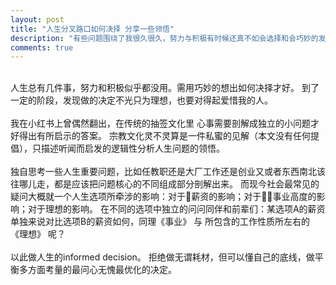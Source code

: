 ```yaml
---
layout: post
title: "人生分叉路口如何决择 分享一些领悟"
description: "有些问题围绕了我很久很久，努力与积极有时候还真不如会选择和会巧妙的发力"
comments: true
---
```


<br>
人生总有几件事，努力和积极似乎都没用。需用巧妙的想出如何决择才好。
到了一定的阶段，发现做的决定不光只为理想，也要对得起爱惜我的人。
<br/>

<br>
我在小红书上曾偶然翻出，在传统的抽签文化里 心事需要剖解成独立的小问题才好得出有所启示的答案。
宗教文化灵不灵算是一件私蜜的见解（本文没有任何提倡），只描述听闻而启发的逻辑性分析人生问题的领悟。
<br/>

<br>
独自思考一些人生重要问题，比如任教职还是大厂工作还是创业又或者东西南北该往哪儿走，都是应该把问题核心的不同组成部分剖解出来。
而现今社会最常见的疑问大概就一个人生选项所牵涉的影响：对于🍞薪资的影响；对于💐👏事业高度的影响；对于理想的影响。
在不同的选项中独立的问问同伴和前辈们：某选项A的薪资单独来说对比选项B的薪资如何，同理《事业》 与 所包含的工作性质所左右的《理想》 呢？
<br/>

<br>
以此做人生的informed decision。
拒绝做无谓耗材，但可以懂自己的底线，做平衡多方面考量的最问心无愧最优化的决定。
<br/>

